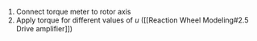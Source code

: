 1. Connect torque meter to rotor axis
2. Apply torque for different values of $u$ ([[Reaction Wheel Modeling#2.5 Drive amplifier]])